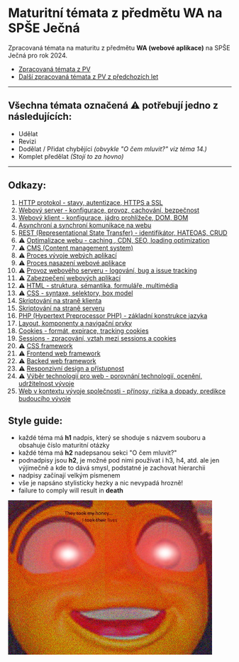 # Maturitní témata z předmětu WA na SPŠE Ječná
Zpracovaná témata na maturitu z předmětu **WA (webové aplikace)** na SPŠE Ječná pro rok 2024.

- [Zpracovaná témata z PV](https://github.com/NeDDy3z/jecna-pv-maturita)
- [Další zpracovaná témata z PV z předchozích let](https://github.com/AntoninKadrmas/MaturitaJecna)
---
## Všechna témata označená ⚠️ potřebují jedno z následujících:
- Udělat
- Revizi
- Dodělat / Přidat chybějící _(obvykle "O čem mluvit?" viz téma 14.)_
- Komplet předělat _(Stojí to za hovno)_
---
## Odkazy:
1. [HTTP protokol - stavy, autentizace, HTTPS a SSL](/topics/01%20-%20HTTP%20-%20stavy,%20autentizace,%20HTTPS%20a%20SSL.md)
2. [Webový server - konfigurace, provoz, cachování, bezpečnost](/topics/02%20-%20Webový%20server%20-%20konfigurace,%20provoz,%20cachování,%20bezpečnost.md)
3. [Webový klient - konfigurace, jádro prohlížeče, DOM, BOM](/topics/03%20-%20Webový%20klient%20-%20konfigurace,%20jádro%20prohlížeče,%20DOM,%20BOM.md)
4. [Asynchroní a synchroní komunikace na webu](/topics/04%20-%20Asynchroní%20a%20synchroní%20komunikace%20na%20webu.md)
5. [REST (Representational State Transfer) - identifikátor, HATEOAS, CRUD](/topics/05%20-%20REST%20-%20identifikátor,%20HATEOAS,%20CRUD.md)
6. ⚠️ [Optimalizace webu - caching , CDN, SEO, loading optimization](/topics/06%20-%20Optimalizace%20webu%20-%20caching%20,%20CDN,%20SEO,%20loading%20optimization.md)
7. ⚠️ [CMS (Content management system)](/topics/07%20-%20CMS%20(Content%20management%20system).md)
8. ⚠️ [Proces vývoje webých aplikací](/topics/08%20-%20Proces%20vývoje%20webých%20aplikací.md)
9. ⚠️ [Proces nasazení webové aplikace](/topics/09%20-%20Proces%20nasazení%20Webové%20Aplikace.md)
10. ⚠️ [Provoz webového serveru - logování, bug a issue tracking](/topics/10%20-%20Provoz%20webového%20serveru%20-%20logování,%20bug%20a%20issue%20tracking.md)
11. ⚠️ [Zabezpečení webových aplikací](/topics/11%20-%20Zabezpečení%20webových%20aplikací.md)
12. ⚠️ [HTML - struktura, sémantika, formuláře, multimédia](/topics/12%20-%20HTML%20struktura,%20sémantika,%20formuláře,%20multimédia.md)
13. ⚠️ [CSS - syntaxe, selektory, box model](/topics/13%20-%20CSS%20syntaxe,%20selektory,%20box%20model.md)
14. [Skriptování na straně klienta](/topics/14%20-%20Skriptování%20na%20straně%20klienta.md)
15. [Skriptování na straně serveru](/topics/15%20-%20Skriptování%20na%20straně%20serveru.md)
16. [PHP (Hypertext Preprocessor PHP) - základní konstrukce jazyka](/topics/16%20-%20PHP%20(Hypertext%20Preprocessor%20PHP)%20-%20základní%20konstrukce%20jazyka.md)
17. [Layout, komponenty a navigační prvky](/topics/17%20-%20Layout,%20komponenty%20a%20navigační%20prvky.md)
18. [Cookies - formát, expirace, tracking cookies](/topics/18%20-%20Cookies%20-%20formát,%20expirace,%20tracking%20cookies.md)
19. [Sessions - zpracování, vztah mezi sessions a cookies](/topics/19%20-%20Sessions%20-%20zpracování,%20vztah%20mezi%20sessions%20a%20cookies.md)
20. ⚠️ [CSS framework](/topics/20%20-%20CSS%20framework.md)
21. ⚠️ [Frontend web framework](/topics/21%20-%20Frontend%20web%20framework.md)
22. ⚠️ [Backed web framework](/topics/22%20-%20Backed%20web%20framework.md)
23. ⚠️ [Responzivní design a přístupnost](/topics/23%20-%20Responzivní%20design%20a%20přístupnost.md)
24. ⚠️ [Výběr technologií pro web - porovnání technologií, ocenění, udržitelnost vývoje](/topics/24%20-%20Výběr%20technologií%20pro%20web%20-%20porovnání%20technologií,%20ocenění,%20udržitelnost%20vývoje.md)
25. [Web v kontextu vývoje společnosti - přínosy, rizika a dopady, predikce budoucího vývoje](/topics/25%20-%20Web%20v%20kontextu%20vývoje%20společnosti%20-%20přínosy,%20rizika%20a%20dopady,%20predikce%20budoucího%20vývoje.md)
## Style guide:
- každé téma má **h1** nadpis, který se shoduje s názvem souboru a obsahuje číslo maturitní otázky
- každé téma má **h2** nadepsanou sekci "O čem mluvit?"
- podnadpisy jsou **h2**, je možné pod nimi používat i h3, h4, atd. ale jen výjimečně a kde to dává smysl, podstatné je zachovat hierarchii
- nadpisy začínají velkým písmenem
- vše je napsáno stylisticky hezky a nic nevypadá hrozně!
- failure to comply will result in **death** 

![Logo](logo.jpg)
